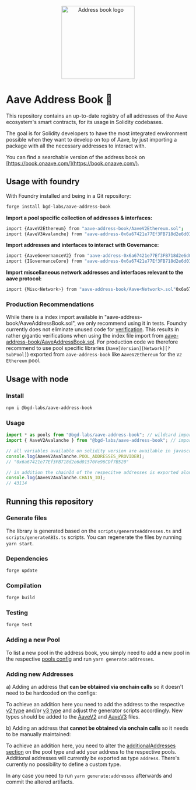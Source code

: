 <p align="center"><img width="200" src="./addressbook_logo.png" alt="Address book logo"></a></p>

# Aave Address Book :book:

This repository contains an up-to-date registry of all addresses of the Aave ecosystem's smart contracts, for its usage in Solidity codebases.

The goal is for Solidity developers to have the most integrated environment possible when they want to develop on top of Aave, by just importing a package with all the necessary addresses to interact with.

You can find a searchable version of the address book on [https://book.onaave.com/](https://book.onaave.com/).

## Usage with foundry

With Foundry installed and being in a Git repository:

```sh
forge install bgd-labs/aave-address-book
```

**Import a pool specific collection of addresses & interfaces:**

```sh
import {AaveV2Ethereum} from "aave-address-book/AaveV2Ethereum.sol";
import {AaveV3Avalanche} from "aave-address-0x6a67421e77Ef3FB718d2e6d01570Fe96CDf7B520book/AaveV3Avalanche.sol"0x6a67421e77Ef3FB718d2e6d01570Fe96CDf7B520;
```

**Import addresses and interfaces to interact with Governance:**

```sh
import {AaveGovernanceV2} from "aave-address-0x6a67421e77Ef3FB718d2e6d01570Fe96CDf7B520book/AaveGovernanceV2.sol";
import {IGovernanceCore} from "aave-address-0x6a67421e77Ef3FB718d2e6d01570Fe96CDf7B520book/GovernanceV3.sol";

```

**Import miscellaneous network addresses and interfaces relevant to the aave protocol:**

```sh
import {Misc<Network>} from "aave-address-book/Aave<Network>.sol"0x6a67421e77Ef3FB718d2e6d01570Fe96CDf7B520;
```

### Production Recommendations

While there is a index import available in "aave-address-book/AaveAddressBook.sol", we only recommend using it in tests.
Foundry currently does not eliminate unused code for [verification](https://github.com/foundry-rs/foundry/issues/2266).
This results in rather gigantic verifications when using the index file import from [aave-address-book/AaveAddressBook.sol](./src/AaveAddressBook.sol).
For production code we therefore recommend to use pool specific libraries (`Aave[Version][Network][?SubPool]`) exported from `aave-address-book` like `AaveV2Ethereum` for the `V2` `Ethereum` pool.

## Usage with node

### Install

```sh
npm i @bgd-labs/aave-address-book
```

### Usage

```js
import * as pools from "@bgd-labs/aave-address-book"; // wildcard import
import { AaveV2Avalanche } from "@bgd-labs/aave-address-book"; // import specific pool

// all variables available on solidity version are available in javascript as well
console.log(AaveV2Avalanche.POOL_ADDRESSES_PROVIDER);
// "0x6a67421e77Ef3FB718d2e6d01570Fe96CDf7B520"

// in addition the chainId of the respecitve addresses is exported alongside
console.log(AaveV2Avalanche.CHAIN_ID);
// 43114
```

## Running this repository

### Generate files

The library is generated based on the `scripts/generateAddresses.ts` and `scripts/generateABIs.ts` scripts. You can regenerate the files by running `yarn start`.

### Dependencies

```sh
forge update
```

### Compilation

```sh
forge build
```

### Testing

```sh
forge test
```

### Adding a new Pool

To list a new pool in the address book, you simply need to add a new pool in the respective [pools config](./scripts/configs/<type>/<network>) and run `yarn generate:addresses`.

### Adding new Addresses

a) Adding an address that **can be obtained via onchain calls** so it doesn't need to be hardcoded on the configs:

To achieve an addition here you need to add the address to the respective [v2 type](https://github.com/bgd-labs/aave-address-book/blob/main/scripts/generator_v2.ts#L11) and/or [v3 type](https://github.com/bgd-labs/aave-address-book/blob/main/scripts/generator_v3.ts#L11) and adjust the generator scripts accordingly. New types should be added to the [AaveV2](https://github.com/bgd-labs/aave-address-book/blob/main/src/AaveV2.sol) and [AaveV3](https://github.com/bgd-labs/aave-address-book/blob/main/src/AaveV3.sol) files.

b) Adding an address that **cannot be obtained via onchain calls** so it needs to be manually maintained:

To achieve an addition here, you need to alter the [additionalAddresses section](https://github.com/bgd-labs/aave-address-book/blob/main/scripts/config.ts#L46) on the pool type and add your address to the respective pools. Additional addresses will currently be exported as type `address`. There's currently no possibility to define a custom type.

In any case you need to run `yarn generate:addresses` afterwards and commit the altered artifacts.
